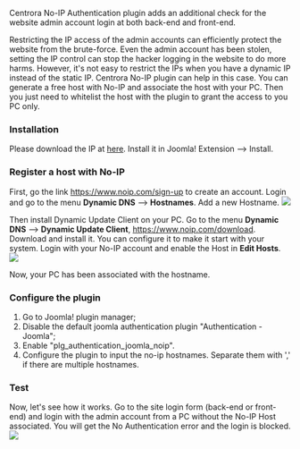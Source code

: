 Centrora No-IP Authentication plugin adds an additional check for the website admin account login at both back-end and front-end. 

Restricting the IP access of the admin accounts can efficiently protect the website from the brute-force. Even the admin account has been stolen, setting the IP control can stop the hacker logging in the website to do more harms. However, it's not easy to restrict the IPs when you have a dynamic IP instead of the static IP. Centrora No-IP plugin can help in this case. You can generate a free host with No-IP and associate the host with your PC. Then you just need to whitelist the host with the plugin to grant the access to you PC only.
 
### Installation

Please download the IP at [here](https://github.com/ShawnOSE/Centrora-No-IP-Authentication/archive/master.zip). Install it in Joomla! Extension --> Install. 

### Register a host with No-IP

First, go the link https://www.noip.com/sign-up to create an account. Login and go to the menu **Dynamic DNS** --> **Hostnames**. Add a new Hostname.
<img src="https://cdn.protect-website.co/centrora_web/images/Community/Centrora No-IP Authentication/2017-03-19_09-40-38.png">

Then install Dynamic Update Client on your PC. Go to the menu **Dynamic DNS** --> **Dynamic Update Client**, https://www.noip.com/download. Download and install it. You can configure it to make it start with your system. Login with your No-IP account and enable the Host in **Edit Hosts**.
<img src="https://cdn.protect-website.co/centrora_web/images/Community/Centrora No-IP Authentication/2017-03-19_09-49-54.png">

Now, your PC has been associated with the hostname.

### Configure the plugin

1. Go to Joomla! plugin manager;
2. Disable the default joomla authentication plugin "Authentication - Joomla";
3. Enable "plg_authentication_joomla_noip".
4. Configure the plugin to input the no-ip hostnames. Separate them with ',' if there are multiple hostnames.

### Test 

Now, let's see how it works. Go to the site login form (back-end or front-end) and login with the admin account from a PC without the No-IP Host associated. You will get the No Authentication error and the login is blocked.
<img src="https://cdn.protect-website.co/centrora_web/images/Community/Centrora No-IP Authentication/2017-03-19_09-59-15.png">

